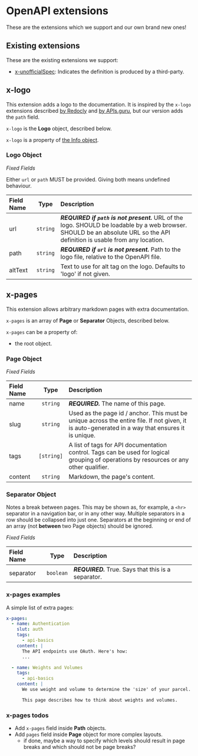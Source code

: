 # OpenAPI extensions

These are the extensions which we support and our own brand new ones!


## Existing extensions

These are the existing extensions we support:

- [x-unofficialSpec](https://github.com/APIs-guru/openapi-directory/wiki/specification-extensions#x-unofficialspec): Indicates the definition is produced by a third-party.


## x-logo

This extension adds a logo to the documentation. It is inspired by the `x-logo` extensions described [by Redocly](https://github.com/Redocly/redoc/blob/main/docs/redoc-vendor-extensions.md#x-logo) and [by APIs.guru](https://github.com/APIs-guru/openapi-directory/wiki/specification-extensions#x-logo), but our version adds the `path` field.

`x-logo` is the **Logo** object, described below.

`x-logo` is a property of [the Info object](https://spec.openapis.org/oas/v3.1.0#info-object).

### Logo Object

_Fixed Fields_

Either `url` or `path` MUST be provided. Giving both means undefined behaviour.

| Field Name | Type | Description |
| :-- | :-: | :-- |
| url | `string` | **_REQUIRED if `path` is not present._** URL of the logo. SHOULD be loadable by a web browser. SHOULD be an absolute URL so the API definition is usable from any location. |
| path | `string` | **_REQUIRED if `url` is not present._** Path to the logo file, relative to the OpenAPI file. |
| altText | `string` | Text to use for alt tag on the logo. Defaults to 'logo' if not given. |


## x-pages

This extension allows arbitrary markdown pages with extra documentation.

`x-pages` is an array of **Page** or **Separator** Objects, described below.

`x-pages` can be a property of:

- the root object.

### Page Object

_Fixed Fields_

| Field Name | Type | Description |
| :-- | :-: | :-- |
| name | `string` | **_REQUIRED._** The name of this page. |
| slug | `string` | Used as the page id / anchor. This must be unique across the entire file. If not given, it is auto-generated in a way that ensures it is unique. |
| tags | `[string]` | A list of tags for API documentation control. Tags can be used for logical grouping of operations by resources or any other qualifier. |
| content | `string` | Markdown, the page's content. |

### Separator Object

Notes a break between pages. This may be shown as, for example, a `<hr>` separator in a navigation bar, or in any other way. Multiple separators in a row should be collapsed into just one. Separators at the beginning or end of an array (not **between** two Page objects) should be ignored.

_Fixed Fields_

| Field Name | Type | Description |
| :-- | :-: | :-- |
| separator | `boolean` | **_REQUIRED._** True. Says that this is a separator. |

### x-pages examples

A simple list of extra pages:

```yaml
x-pages:
  - name: Authentication
    slut: auth
    tags:
      - api-basics
    content: |
      The API endpoints use OAuth. Here's how:
      ...

  - name: Weights and Volumes
    tags:
      - api-basics
    content: |
      We use weight and volume to determine the 'size' of your parcel.

      This page describes how to think about weights and volumes.
```

### x-pages todos

- Add `x-pages` field inside **Path** objects.
- Add `pages` field inside **Page** object for more complex layouts.
  - if done, maybe a way to specify which levels should result in page breaks and which should not be page breaks?
